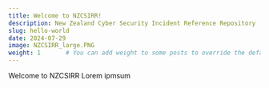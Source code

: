 ```yaml
---
title: Welcome to NZCSIRR!
description: New Zealand Cyber Security Incident Reference Repository
slug: hello-world
date: 2024-07-29
image: NZCSIRR_large.PNG
weight: 1       # You can add weight to some posts to override the default sorting (date descending)
---
```


Welcome to NZCSIRR 
Lorem ipmsum

